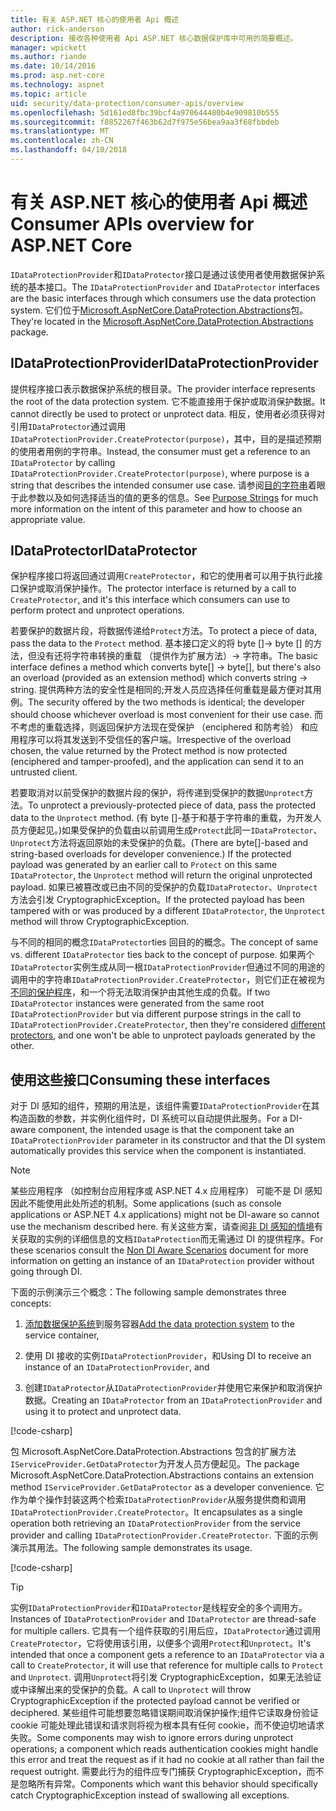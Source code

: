 ```yaml
---
title: 有关 ASP.NET 核心的使用者 Api 概述
author: rick-anderson
description: 接收各种使用者 Api ASP.NET 核心数据保护库中可用的简要概述。
manager: wpickett
ms.author: riande
ms.date: 10/14/2016
ms.prod: asp.net-core
ms.technology: aspnet
ms.topic: article
uid: security/data-protection/consumer-apis/overview
ms.openlocfilehash: 5d161ed8fbc39bcf4a970644480b4e909810b555
ms.sourcegitcommit: f8852267f463b62d7f975e56bea9aa3f68fbbdeb
ms.translationtype: MT
ms.contentlocale: zh-CN
ms.lasthandoff: 04/10/2018
---
```

# <a name="consumer-apis-overview-for-aspnet-core"></a><span data-ttu-id="ef112-103">有关 ASP.NET 核心的使用者 Api 概述</span><span class="sxs-lookup"><span data-stu-id="ef112-103">Consumer APIs overview for ASP.NET Core</span></span>

<span data-ttu-id="ef112-104">`IDataProtectionProvider`和`IDataProtector`接口是通过该使用者使用数据保护系统的基本接口。</span><span class="sxs-lookup"><span data-stu-id="ef112-104">The `IDataProtectionProvider` and `IDataProtector` interfaces are the basic interfaces through which consumers use the data protection system.</span></span> <span data-ttu-id="ef112-105">它们位于[Microsoft.AspNetCore.DataProtection.Abstractions](https://www.nuget.org/packages/Microsoft.AspNetCore.DataProtection.Abstractions/)包。</span><span class="sxs-lookup"><span data-stu-id="ef112-105">They're located in the [Microsoft.AspNetCore.DataProtection.Abstractions](https://www.nuget.org/packages/Microsoft.AspNetCore.DataProtection.Abstractions/) package.</span></span>

## <a name="idataprotectionprovider"></a><span data-ttu-id="ef112-106">IDataProtectionProvider</span><span class="sxs-lookup"><span data-stu-id="ef112-106">IDataProtectionProvider</span></span>

<span data-ttu-id="ef112-107">提供程序接口表示数据保护系统的根目录。</span><span class="sxs-lookup"><span data-stu-id="ef112-107">The provider interface represents the root of the data protection system.</span></span> <span data-ttu-id="ef112-108">它不能直接用于保护或取消保护数据。</span><span class="sxs-lookup"><span data-stu-id="ef112-108">It cannot directly be used to protect or unprotect data.</span></span> <span data-ttu-id="ef112-109">相反，使用者必须获得对引用`IDataProtector`通过调用`IDataProtectionProvider.CreateProtector(purpose)`，其中，目的是描述预期的使用者用例的字符串。</span><span class="sxs-lookup"><span data-stu-id="ef112-109">Instead, the consumer must get a reference to an `IDataProtector` by calling `IDataProtectionProvider.CreateProtector(purpose)`, where purpose is a string that describes the intended consumer use case.</span></span> <span data-ttu-id="ef112-110">请参阅[目的字符串](xref:security/data-protection/consumer-apis/purpose-strings)着眼于此参数以及如何选择适当的值的更多的信息。</span><span class="sxs-lookup"><span data-stu-id="ef112-110">See [Purpose Strings](xref:security/data-protection/consumer-apis/purpose-strings) for much more information on the intent of this parameter and how to choose an appropriate value.</span></span>

## <a name="idataprotector"></a><span data-ttu-id="ef112-111">IDataProtector</span><span class="sxs-lookup"><span data-stu-id="ef112-111">IDataProtector</span></span>

<span data-ttu-id="ef112-112">保护程序接口将返回通过调用`CreateProtector`，和它的使用者可以用于执行此接口保护或取消保护操作。</span><span class="sxs-lookup"><span data-stu-id="ef112-112">The protector interface is returned by a call to `CreateProtector`, and it's this interface which consumers can use to perform protect and unprotect operations.</span></span>

<span data-ttu-id="ef112-113">若要保护的数据片段，将数据传递给`Protect`方法。</span><span class="sxs-lookup"><span data-stu-id="ef112-113">To protect a piece of data, pass the data to the `Protect` method.</span></span> <span data-ttu-id="ef112-114">基本接口定义的将 byte []-> byte [] 的方法，但没有还将字符串转换的重载 （提供作为扩展方法）-> 字符串。</span><span class="sxs-lookup"><span data-stu-id="ef112-114">The basic interface defines a method which converts byte[] -> byte[], but there's also an overload (provided as an extension method) which converts string -> string.</span></span> <span data-ttu-id="ef112-115">提供两种方法的安全性是相同的;开发人员应选择任何重载是最方便对其用例。</span><span class="sxs-lookup"><span data-stu-id="ef112-115">The security offered by the two methods is identical; the developer should choose whichever overload is most convenient for their use case.</span></span> <span data-ttu-id="ef112-116">而不考虑的重载选择，则返回保护方法现在受保护 （enciphered 和防考验） 和应用程序可以将其发送到不受信任的客户端。</span><span class="sxs-lookup"><span data-stu-id="ef112-116">Irrespective of the overload chosen, the value returned by the Protect method is now protected (enciphered and tamper-proofed), and the application can send it to an untrusted client.</span></span>

<span data-ttu-id="ef112-117">若要取消对以前受保护的数据片段的保护，将传递到受保护的数据`Unprotect`方法。</span><span class="sxs-lookup"><span data-stu-id="ef112-117">To unprotect a previously-protected piece of data, pass the protected data to the `Unprotect` method.</span></span> <span data-ttu-id="ef112-118">(有 byte []-基于和基于字符串的重载，为开发人员方便起见。)如果受保护的负载由以前调用生成`Protect`此同一`IDataProtector`、`Unprotect`方法将返回原始的未受保护的负载。</span><span class="sxs-lookup"><span data-stu-id="ef112-118">(There are byte[]-based and string-based overloads for developer convenience.) If the protected payload was generated by an earlier call to `Protect` on this same `IDataProtector`, the `Unprotect` method will return the original unprotected payload.</span></span> <span data-ttu-id="ef112-119">如果已被篡改或已由不同的受保护的负载`IDataProtector`、`Unprotect`方法会引发 CryptographicException。</span><span class="sxs-lookup"><span data-stu-id="ef112-119">If the protected payload has been tampered with or was produced by a different `IDataProtector`, the `Unprotect` method will throw CryptographicException.</span></span>

<span data-ttu-id="ef112-120">与不同的相同的概念`IDataProtector`ties 回目的的概念。</span><span class="sxs-lookup"><span data-stu-id="ef112-120">The concept of same vs. different `IDataProtector` ties back to the concept of purpose.</span></span> <span data-ttu-id="ef112-121">如果两个`IDataProtector`实例生成从同一根`IDataProtectionProvider`但通过不同的用途的调用中的字符串`IDataProtectionProvider.CreateProtector`，则它们正在被视为[不同的保护程序](xref:security/data-protection/consumer-apis/purpose-strings)，和一个将无法取消保护由其他生成的负载。</span><span class="sxs-lookup"><span data-stu-id="ef112-121">If two `IDataProtector` instances were generated from the same root `IDataProtectionProvider` but via different purpose strings in the call to `IDataProtectionProvider.CreateProtector`, then they're considered [different protectors](xref:security/data-protection/consumer-apis/purpose-strings), and one won't be able to unprotect payloads generated by the other.</span></span>

## <a name="consuming-these-interfaces"></a><span data-ttu-id="ef112-122">使用这些接口</span><span class="sxs-lookup"><span data-stu-id="ef112-122">Consuming these interfaces</span></span>

<span data-ttu-id="ef112-123">对于 DI 感知的组件，预期的用法是，该组件需要`IDataProtectionProvider`在其构造函数的参数，并实例化组件时，DI 系统可以自动提供此服务。</span><span class="sxs-lookup"><span data-stu-id="ef112-123">For a DI-aware component, the intended usage is that the component take an `IDataProtectionProvider` parameter in its constructor and that the DI system automatically provides this service when the component is instantiated.</span></span>

> [!NOTE]
> <span data-ttu-id="ef112-124">某些应用程序 （如控制台应用程序或 ASP.NET 4.x 应用程序） 可能不是 DI 感知因此不能使用此处所述的机制。</span><span class="sxs-lookup"><span data-stu-id="ef112-124">Some applications (such as console applications or ASP.NET 4.x applications) might not be DI-aware so cannot use the mechanism described here.</span></span> <span data-ttu-id="ef112-125">有关这些方案，请查阅[非 DI 感知的情境](xref:security/data-protection/configuration/non-di-scenarios)有关获取的实例的详细信息的文档`IDataProtection`而无需通过 DI 的提供程序。</span><span class="sxs-lookup"><span data-stu-id="ef112-125">For these scenarios consult the [Non DI Aware Scenarios](xref:security/data-protection/configuration/non-di-scenarios) document for more information on getting an instance of an `IDataProtection` provider without going through DI.</span></span>

<span data-ttu-id="ef112-126">下面的示例演示三个概念：</span><span class="sxs-lookup"><span data-stu-id="ef112-126">The following sample demonstrates three concepts:</span></span>

1. <span data-ttu-id="ef112-127">[添加数据保护系统](xref:security/data-protection/configuration/overview)到服务容器</span><span class="sxs-lookup"><span data-stu-id="ef112-127">[Add the data protection system](xref:security/data-protection/configuration/overview) to the service container,</span></span>

2. <span data-ttu-id="ef112-128">使用 DI 接收的实例`IDataProtectionProvider`，和</span><span class="sxs-lookup"><span data-stu-id="ef112-128">Using DI to receive an instance of an `IDataProtectionProvider`, and</span></span>

3. <span data-ttu-id="ef112-129">创建`IDataProtector`从`IDataProtectionProvider`并使用它来保护和取消保护数据。</span><span class="sxs-lookup"><span data-stu-id="ef112-129">Creating an `IDataProtector` from an `IDataProtectionProvider` and using it to protect and unprotect data.</span></span>

[!code-csharp[](../using-data-protection/samples/protectunprotect.cs?highlight=26,34,35,36,37,38,39,40)]

<span data-ttu-id="ef112-130">包 Microsoft.AspNetCore.DataProtection.Abstractions 包含的扩展方法`IServiceProvider.GetDataProtector`为开发人员方便起见。</span><span class="sxs-lookup"><span data-stu-id="ef112-130">The package Microsoft.AspNetCore.DataProtection.Abstractions contains an extension method `IServiceProvider.GetDataProtector` as a developer convenience.</span></span> <span data-ttu-id="ef112-131">它作为单个操作封装这两个检索`IDataProtectionProvider`从服务提供商和调用`IDataProtectionProvider.CreateProtector`。</span><span class="sxs-lookup"><span data-stu-id="ef112-131">It encapsulates as a single operation both retrieving an `IDataProtectionProvider` from the service provider and calling `IDataProtectionProvider.CreateProtector`.</span></span> <span data-ttu-id="ef112-132">下面的示例演示其用法。</span><span class="sxs-lookup"><span data-stu-id="ef112-132">The following sample demonstrates its usage.</span></span>

[!code-csharp[](./overview/samples/getdataprotector.cs?highlight=15)]

>[!TIP]
> <span data-ttu-id="ef112-133">实例`IDataProtectionProvider`和`IDataProtector`是线程安全的多个调用方。</span><span class="sxs-lookup"><span data-stu-id="ef112-133">Instances of `IDataProtectionProvider` and `IDataProtector` are thread-safe for multiple callers.</span></span> <span data-ttu-id="ef112-134">它具有一个组件获取的引用后应，`IDataProtector`通过调用`CreateProtector`，它将使用该引用，以便多个调用`Protect`和`Unprotect`。</span><span class="sxs-lookup"><span data-stu-id="ef112-134">It's intended that once a component gets a reference to an `IDataProtector` via a call to `CreateProtector`, it will use that reference for multiple calls to `Protect` and `Unprotect`.</span></span> <span data-ttu-id="ef112-135">调用`Unprotect`将引发 CryptographicException，如果无法验证或中译解出来的受保护的负载。</span><span class="sxs-lookup"><span data-stu-id="ef112-135">A call to `Unprotect` will throw CryptographicException if the protected payload cannot be verified or deciphered.</span></span> <span data-ttu-id="ef112-136">某些组件可能想要忽略错误期间取消保护操作;组件它读取身份验证 cookie 可能处理此错误和请求则将视为根本具有任何 cookie，而不使迫切地请求失败。</span><span class="sxs-lookup"><span data-stu-id="ef112-136">Some components may wish to ignore errors during unprotect operations; a component which reads authentication cookies might handle this error and treat the request as if it had no cookie at all rather than fail the request outright.</span></span> <span data-ttu-id="ef112-137">需要此行为的组件应专门捕获 CryptographicException，而不是忽略所有异常。</span><span class="sxs-lookup"><span data-stu-id="ef112-137">Components which want this behavior should specifically catch CryptographicException instead of swallowing all exceptions.</span></span>

